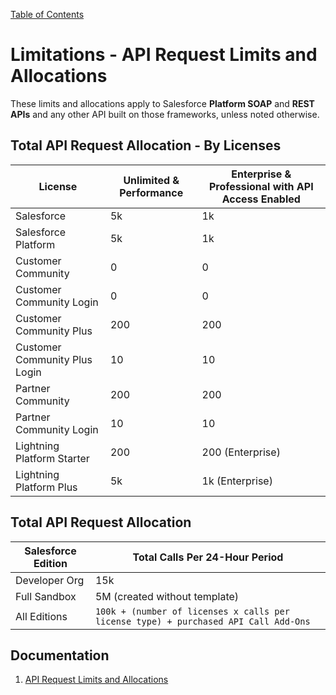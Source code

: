 [Table of Contents](../Documentation.md)

# Limitations - API Request Limits and Allocations 

These limits and allocations apply to Salesforce **Platform SOAP** and **REST APIs** and any other API built on those frameworks, unless noted otherwise.

## Total API Request Allocation - By Licenses

| License                          | Unlimited & Performance                  | Enterprise & Professional with API Access Enabled |
|----------------------------------|------------------------------------------|--------------------------------------------------|
| Salesforce                       | 5k                                       | 1k                                               |
| Salesforce Platform              | 5k                                       | 1k                                               |
| Customer Community               | 0                                        | 0                                                |
| Customer Community Login         | 0                                        | 0                                                |
| Customer Community Plus          | 200                                      | 200                                              |
| Customer Community Plus Login    | 10                                       | 10                                               |
| Partner Community                | 200                                      | 200                                              |
| Partner Community Login          | 10                                       | 10                                               |
| Lightning Platform Starter       | 200                                      | 200 (Enterprise)                                 |
| Lightning Platform Plus          | 5k                                       | 1k (Enterprise)                                   |

## Total API Request Allocation

| Salesforce Edition | Total Calls Per 24-Hour Period |
|--------------------|--------------------------------|
| Developer Org      | 15k                            |
| Full Sandbox       | 5M (created without template)  |
| All Editions       | `100k + (number of licenses x calls per license type) + purchased API Call Add-Ons`

## Documentation

1. [API Request Limits and Allocations](https://developer.salesforce.com/docs/atlas.en-us.246.0.salesforce_app_limits_cheatsheet.meta/salesforce_app_limits_cheatsheet/salesforce_app_limits_platform_api.htm)

